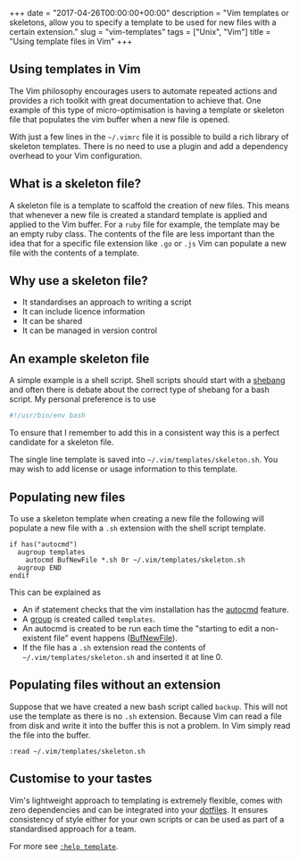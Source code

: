 +++
date = "2017-04-26T00:00:00+00:00"
description = "Vim templates or skeletons, allow you to specify a template to be used for new files with a certain extension."
slug = "vim-templates"
tags = ["Unix", "Vim"]
title = "Using template files in Vim"
+++

## Using templates in Vim

The Vim philosophy encourages users to automate repeated actions and provides a
rich toolkit with great documentation to achieve that. One example of this type
of micro-optimisation is having a template or skeleton file that populates the
vim buffer when a new file is opened.

With just a few lines in the `~/.vimrc` file it is possible to build a rich
library of skeleton templates. There is no need to use a plugin and add a
dependency overhead to your Vim configuration.

## What is a skeleton file?

A skeleton file is a template to scaffold the creation of new files. This means
that whenever a new file is created a standard template is applied and applied
to the Vim buffer. For a `ruby` file for example, the template may be an empty
ruby class. The contents of the file are less important than the idea that for a
specific file extension like `.go` or `.js` Vim can populate a new file with the
contents of a template.

## Why use a skeleton file?

- It standardises an approach to writing a script
- It can include licence information
- It can be shared
- It can be managed in version control

## An example skeleton file

A simple example is a shell script. Shell scripts should start with a
[shebang][6] and often there is debate about the correct type of shebang for a
bash script. My personal preference is to use

```sh
#!/usr/bin/env bash
```

To ensure that I remember to add this in a consistent way this is a perfect
candidate for a skeleton file.

The single line template is saved into `~/.vim/templates/skeleton.sh`. You may
wish to add license or usage information to this template.

## Populating new files

To use a skeleton template when creating a new file the following will populate
a new file with a `.sh` extension with the shell script template.

```vim
if has("autocmd")
  augroup templates
    autocmd BufNewFile *.sh 0r ~/.vim/templates/skeleton.sh
  augroup END
endif
```

This can be explained as

- An if statement checks that the vim installation has the [autocmd][2] feature.
- A [group][3] is created called `templates`.
- An autocmd is created to be run each time the "starting to edit a non-existent
  file" event happens ([BufNewFile][4]).
- If the file has a `.sh` extension read the contents of
  `~/.vim/templates/skeleton.sh` and inserted it at line 0.

## Populating files without an extension

Suppose that we have created a new bash script called `backup`. This will not
use the template as there is no `.sh` extension. Because Vim can read a file
from disk and write it into the buffer this is not a problem. In Vim simply read
the file into the buffer.

```vim
:read ~/.vim/templates/skeleton.sh
```

## Customise to your tastes

Vim's lightweight approach to templating is extremely flexible, comes with zero
dependencies and can be integrated into your [dotfiles][1]. It ensures
consistency of style either for your own scripts or can be used as part of a
standardised approach for a team.

For more see [`:help template`][5].

[1]: https://github.com/shapeshed/dotfiles
[2]: http://vimdoc.sourceforge.net/htmldoc/autocmd.html
[3]: http://vimdoc.sourceforge.net/htmldoc/autocmd.html#autocmd-groups
[4]: http://vimdoc.sourceforge.net/htmldoc/autocmd.html#BufNewFile
[5]: http://vimdoc.sourceforge.net/htmldoc/autocmd.html#skeleton
[6]: https://en.wikipedia.org/wiki/Shebang_(Unix)
